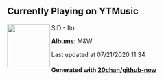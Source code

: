 ## Currently Playing on YTMusic

[<img align="left" width="100" src="https://lh3.googleusercontent.com/I9mA1S2xg38Rgb-CWP_R1YdUwEPnZ9EKZD6Gn6P0nxrCSv6TkbZwwRWF3uga8gF6N5PtxjvwZGSMZu3u">](https://music.youtube.com/channel/UC62CjlrklkrLDtbs5nfVsbw)

SID - Ito

**Albums**: M&W

Last updated at 07/21/2020 11:34

#### Generated with [20chan/github-now](https://github.com/20chan/github-now)


<!--
**20chan/20chan** is a ✨ _special_ ✨ repository because its `README.md` (this file) appears on your GitHub profile.

Here are some ideas to get you started:

- 🔭 I’m currently working on ...
- 🌱 I’m currently learning ...
- 👯 I’m looking to collaborate on ...
- 🤔 I’m looking for help with ...
- 💬 Ask me about ...
- 📫 How to reach me: ...
- 😄 Pronouns: ...
- ⚡ Fun fact: ...
-->
